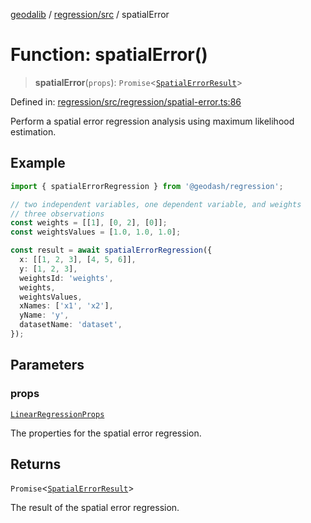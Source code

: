 [geodalib](../../../modules.md) / [regression/src](../index.md) / spatialError

# Function: spatialError()

> **spatialError**(`props`): `Promise`\<[`SpatialErrorResult`](../type-aliases/SpatialErrorResult.md)\>

Defined in: [regression/src/regression/spatial-error.ts:86](https://github.com/GeoDaCenter/geoda-lib/blob/04471ecd75dbfe13a0a0fbff4b6e7d785ad0f8e7/js/packages/regression/src/regression/spatial-error.ts#L86)

Perform a spatial error regression analysis using maximum likelihood estimation.

## Example
```typescript
import { spatialErrorRegression } from '@geodash/regression';

// two independent variables, one dependent variable, and weights
// three observations
const weights = [[1], [0, 2], [0]];
const weightsValues = [1.0, 1.0, 1.0];

const result = await spatialErrorRegression({
  x: [[1, 2, 3], [4, 5, 6]],
  y: [1, 2, 3],
  weightsId: 'weights',
  weights,
  weightsValues,
  xNames: ['x1', 'x2'],
  yName: 'y',
  datasetName: 'dataset',
});
```

## Parameters

### props

[`LinearRegressionProps`](../type-aliases/LinearRegressionProps.md)

The properties for the spatial error regression.

## Returns

`Promise`\<[`SpatialErrorResult`](../type-aliases/SpatialErrorResult.md)\>

The result of the spatial error regression.
